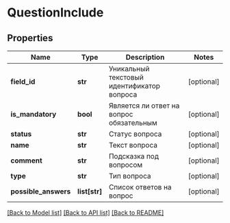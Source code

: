 # QuestionInclude

## Properties
Name | Type | Description | Notes
------------ | ------------- | ------------- | -------------
**field_id** | **str** | Уникальный текстовый идентификатор вопроса | [optional] 
**is_mandatory** | **bool** | Является ли ответ на вопрос обязательным | [optional] 
**status** | **str** | Статус вопроса | [optional] 
**name** | **str** | Текст вопроса | [optional] 
**comment** | **str** | Подсказка под вопросом | [optional] 
**type** | **str** | Тип вопроса | [optional] 
**possible_answers** | **list[str]** | Список ответов на вопрос | [optional] 

[[Back to Model list]](../README.md#documentation-for-models) [[Back to API list]](../README.md#documentation-for-api-endpoints) [[Back to README]](../README.md)

